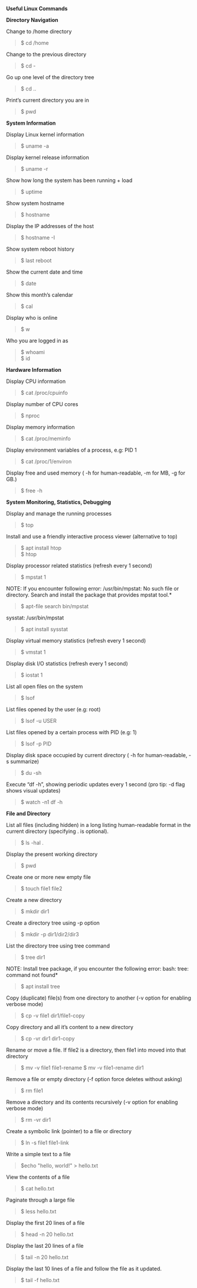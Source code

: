 **Useful Linux Commands**

**Directory Navigation**  


Change to /home directory   
>$ cd /home  

Change to the previous directory  
>$ cd -  

Go up one level of the directory tree  
>$ cd ..     

Print’s current directory you are in  
>$ pwd  

**System Information**  


Display Linux kernel information  
>$ uname -a  

Display kernel release information  
>$ uname -r  

Show how long the system has been running + load  
>$ uptime  

Show system hostname  
>$ hostname  

Display the IP addresses of the host  
>$ hostname -I  

Show system reboot history  
>$ last reboot  

Show the current date and time  
>$ date  

Show this month’s calendar  
>$ cal  

Display who is online  
>$ w  

Who you are logged in as  
>$ whoami  
>$ id  


**Hardware Information**  

Display CPU information  
>$ cat /proc/cpuinfo  

Display number of CPU cores  
>$ nproc  

Display memory information  
>$ cat /proc/meminfo  

Display environment variables of a process, e.g: PID 1  
>$ cat /proc/1/environ  

Display free and used memory ( -h for human-readable, -m for MB, -g for GB.)  
>$ free -h  


**System Monitoring, Statistics, Debugging**  


Display and manage the running processes  
>$ top  

Install and use a friendly interactive process viewer (alternative to top)  
>$ apt install htop  
>$ htop  

Display processor related statistics (refresh every 1 second)  
>$ mpstat 1  

NOTE: If you encounter following error: /usr/bin/mpstat: No such file or directory. Search and install the package that provides mpstat tool.*  
>$ apt-file search bin/mpstat  

sysstat: /usr/bin/mpstat  
>$ apt install sysstat  

Display virtual memory statistics (refresh every 1 second)  
>$ vmstat 1  

Display disk I/O statistics (refresh every 1 second)  
>$ iostat 1  

List all open files on the system  
>$ lsof  

List files opened by the user (e.g: root)  
>$ lsof -u USER

List files opened by a certain process with PID (e.g: 1)  
>$ lsof -p PID  

Display disk space occupied by current directory ( -h for human-readable, -s summarize)  
>$ du -sh  

Execute “df -h”, showing periodic updates every 1 second (pro tip: -d flag shows visual updates)  
>$ watch -n1 df -h  


**File and Directory**  

List all files (including hidden) in a long listing human-readable format in the current directory (specifying . is optional).  
>$ ls -hal .

Display the present working directory  
>$ pwd

Create one or more new empty file 
>$ touch file1 file2

Create a new directory  
>$ mkdir dir1  

Create a directory tree using -p option  
>$ mkdir -p dir1/dir2/dir3

List the directory tree using tree command  
>$ tree dir1

NOTE: Install tree package, if you encounter the following error:
bash: tree: command not found*  
>$ apt install tree

Copy (duplicate) file(s) from one directory to another (-v option for enabling verbose mode)  
>$ cp -v file1 dir1/file1-copy

Copy directory and all it’s content to a new directory  
>$ cp -vr dir1 dir1-copy

Rename or move a file. If file2 is a directory, then file1 into moved into that directory  
>$ mv -v file1 file1-rename
>$ mv -v file1-rename dir1

Remove a file or empty directory (-f option force deletes without asking)  
>$ rm file1

Remove a directory and its contents recursively (-v option for enabling verbose mode) 
>$ rm -vr dir1

Create a symbolic link (pointer) to a file or directory  
>$ ln -s file1 file1-link

Write a simple text to a file  
>$echo "hello, world!" > hello.txt

View the contents of a file  
>$ cat hello.txt

Paginate through a large file  
>$ less hello.txt

Display the first 20 lines of a file  
>$ head -n 20 hello.txt

Display the last 20 lines of a file  
>$ tail -n 20 hello.txt

Display the last 10 lines of a file and follow the file as it updated.  
>$ tail -f hello.txt

